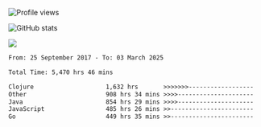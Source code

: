 ![Profile views](https://komarev.com/ghpvc/?username=liuchong)

![GitHub stats](https://github-readme-stats.vercel.app/api?username=liuchong&show_icons=true)

<img src="https://cr-skills-chart-widget.azurewebsites.net/api/api?username=liuchong&skills=Java,JavaScript,Python,Go,Rust,Zig&show-other-skills=true"/>

<!--START_SECTION:waka-->

```txt
From: 25 September 2017 - To: 03 March 2025

Total Time: 5,470 hrs 46 mins

Clojure                    1,632 hrs       >>>>>>>------------------   29.83 %
Other                      908 hrs 34 mins >>>>---------------------   16.61 %
Java                       854 hrs 29 mins >>>>---------------------   15.62 %
JavaScript                 485 hrs 26 mins >>-----------------------   08.87 %
Go                         449 hrs 35 mins >>-----------------------   08.22 %
```

<!--END_SECTION:waka-->

